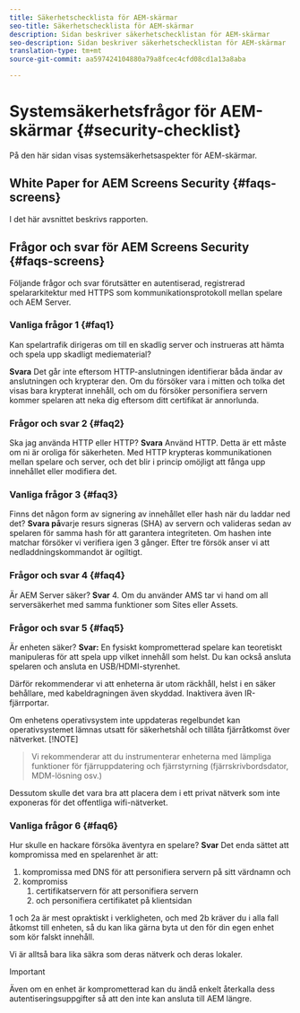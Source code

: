 ```yaml
---
title: Säkerhetschecklista för AEM-skärmar
seo-title: Säkerhetschecklista för AEM-skärmar
description: Sidan beskriver säkerhetschecklistan för AEM-skärmar
seo-description: Sidan beskriver säkerhetschecklistan för AEM-skärmar
translation-type: tm+mt
source-git-commit: aa597424104880a79a8fcec4cfd08cd1a13a8aba

---
```



# Systemsäkerhetsfrågor för AEM-skärmar {#security-checklist}

På den här sidan visas systemsäkerhetsaspekter för AEM-skärmar.


## White Paper for AEM Screens Security {#faqs-screens}

I det här avsnittet beskrivs rapporten.


## Frågor och svar för AEM Screens Security {#faqs-screens}

Följande frågor och svar förutsätter en autentiserad, registrerad spelararkitektur med HTTPS som kommunikationsprotokoll mellan spelare och AEM Server.

### Vanliga frågor 1 {#faq1}

Kan spelartrafik dirigeras om till en skadlig server och instrueras att hämta och spela upp skadligt mediematerial?

**Svara** Det går inte eftersom HTTP-anslutningen identifierar båda ändar av anslutningen och krypterar den. Om du försöker vara i mitten och tolka det visas bara krypterat innehåll, och om du försöker personifiera servern kommer spelaren att neka dig eftersom ditt certifikat är annorlunda.


### Frågor och svar 2 {#faq2}

Ska jag använda HTTP eller HTTP?
**Svara** Använd HTTP. Detta är ett måste om ni är oroliga för säkerheten. Med HTTP krypteras kommunikationen mellan spelare och server, och det blir i princip omöjligt att fånga upp innehållet eller modifiera det.


### Vanliga frågor 3 {#faq3}

Finns det någon form av signering av innehållet eller hash när du laddar ned det?
**Svara på**varje resurs signeras (SHA) av servern och valideras sedan av spelaren för samma hash för att garantera integriteten.
Om hashen inte matchar försöker vi verifiera igen 3 gånger. Efter tre försök anser vi att nedladdningskommandot är ogiltigt.


### Frågor och svar 4 {#faq4}

Är AEM Server säker?
**Svar** 4. Om du använder AMS tar vi hand om all serversäkerhet med samma funktioner som Sites eller Assets.


### Frågor och svar 5 {#faq5}

Är enheten säker?
**Svar:** En fysiskt komprometterad spelare kan teoretiskt manipuleras för att spela upp vilket innehåll som helst. Du kan också ansluta spelaren och ansluta en USB/HDMI-styrenhet.

Därför rekommenderar vi att enheterna är utom räckhåll, helst i en säker behållare, med kabeldragningen även skyddad. Inaktivera även IR-fjärrportar.

Om enhetens operativsystem inte uppdateras regelbundet kan operativsystemet lämnas utsatt för säkerhetshål och tillåta fjärråtkomst över nätverket.
[!NOTE]
>Vi rekommenderar att du instrumenterar enheterna med lämpliga funktioner för fjärruppdatering och fjärrstyrning (fjärrskrivbordsdator, MDM-lösning osv.)

Dessutom skulle det vara bra att placera dem i ett privat nätverk som inte exponeras för det offentliga wifi-nätverket.


### Vanliga frågor 6 {#faq6}

Hur skulle en hackare försöka äventyra en spelare?
**Svar** Det enda sättet att kompromissa med en spelarenhet är att:

1. kompromissa med DNS för att personifiera servern på sitt värdnamn och
1. kompromiss
   1. certifikatservern för att personifiera servern
   1. och personifiera certifikatet på klientsidan

1 och 2a är mest opraktiskt i verkligheten, och med 2b kräver du i alla fall åtkomst till enheten, så du kan lika gärna byta ut den för din egen enhet som kör falskt innehåll.

Vi är alltså bara lika säkra som deras nätverk och deras lokaler.

>[!IMPORTANT]
>Även om en enhet är komprometterad kan du ändå enkelt återkalla dess autentiseringsuppgifter så att den inte kan ansluta till AEM längre.





